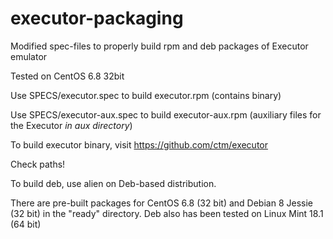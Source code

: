 # executor-packaging
Modified spec-files to properly build rpm and deb packages of Executor emulator

Tested on CentOS 6.8 32bit

Use SPECS/executor.spec to build executor.rpm (contains binary)

Use SPECS/executor-aux.spec to build executor-aux.rpm (auxiliary files for the Executor *in aux directory*)

To build executor binary, visit https://github.com/ctm/executor

Check paths! 

To build deb, use alien on Deb-based distribution.

There are pre-built packages for CentOS 6.8 (32 bit) and Debian 8 Jessie (32 bit) in the "ready" directory.
Deb also has been tested on Linux Mint 18.1 (64 bit)
